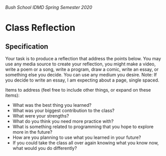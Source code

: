 _Bush School IDMD Spring Semester 2020_
# Class Reflection

## Specification
Your task is to produce a reflection that address the points below. You may use any media source to create your reflection, you might make a video, write a poem or a song, write a program, draw a comic, write an essay, or something else you decide. You can use any medium you desire. Note: If you decide to write an essay, I am expecting about a page, single spaced.

Items to address (feel free to include other things, or expand on these items):
* What was the best thing you learned?
* What was your biggest contribution to the class?
* What were your strengths?
* What do you think you need more practice with?
* What is something related to programming that you hope to explore more in the future?
* How are you planning to use what you learned in your future?
* If you could take the class all over again knowing what you know now, what would you do differently?
